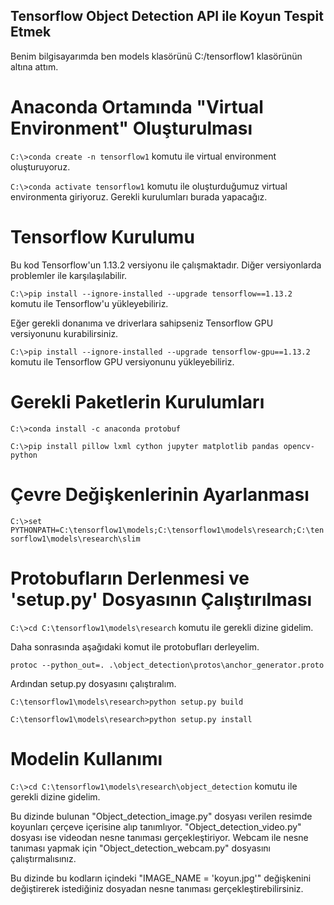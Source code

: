 ## Tensorflow Object Detection API ile Koyun Tespit Etmek

Benim bilgisayarımda ben models klasörünü C:/tensorflow1 klasörünün altına attım. 

# Anaconda Ortamında "Virtual Environment" Oluşturulması

`C:\>conda create -n tensorflow1` komutu ile virtual environment oluşturuyoruz.

`C:\>conda activate tensorflow1` komutu ile oluşturduğumuz virtual environmenta giriyoruz. Gerekli kurulumları burada yapacağız.

# Tensorflow Kurulumu

Bu kod Tensorflow'un 1.13.2 versiyonu ile çalışmaktadır. Diğer versiyonlarda problemler ile karşılaşılabilir.

`C:\>pip install --ignore-installed --upgrade tensorflow==1.13.2` komutu ile Tensorflow'u yükleyebiliriz.

Eğer gerekli donanıma ve driverlara sahipseniz Tensorflow GPU versiyonunu kurabilirsiniz.

`C:\>pip install --ignore-installed --upgrade tensorflow-gpu==1.13.2` komutu ile Tensorflow GPU versiyonunu yükleyebiliriz.

# Gerekli Paketlerin Kurulumları

`C:\>conda install -c anaconda protobuf`

`C:\>pip install pillow lxml cython jupyter matplotlib pandas opencv-python`

# Çevre Değişkenlerinin Ayarlanması

`C:\>set PYTHONPATH=C:\tensorflow1\models;C:\tensorflow1\models\research;C:\tensorflow1\models\research\slim`

# Protobufların Derlenmesi ve 'setup.py' Dosyasının Çalıştırılması

`C:\>cd C:\tensorflow1\models\research` komutu ile gerekli dizine gidelim.

Daha sonrasında aşağıdaki komut ile protobufları derleyelim.

`protoc --python_out=. .\object_detection\protos\anchor_generator.proto`

Ardından setup.py dosyasını çalıştıralım.

`C:\tensorflow1\models\research>python setup.py build`

`C:\tensorflow1\models\research>python setup.py install`

# Modelin Kullanımı

`C:\>cd C:\tensorflow1\models\research\object_detection` komutu ile gerekli dizine gidelim.

Bu dizinde bulunan "Object_detection_image.py" dosyası verilen resimde koyunları çerçeve içerisine alıp tanımlıyor. "Object_detection_video.py" dosyası ise videodan nesne tanıması gerçekleştiriyor. Webcam ile nesne tanıması yapmak için "Object_detection_webcam.py" dosyasını çalıştırmalısınız.

Bu dizinde bu kodların içindeki "IMAGE_NAME = 'koyun.jpg'" değişkenini değiştirerek istediğiniz dosyadan nesne tanıması gerçekleştirebilirsiniz.

 
